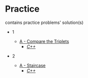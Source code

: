 # Practice

contains practice problems' solution(s)

- 1
  - [A - Compare the Triplets](https://vjudge.net/problem/HackerRank-compare-the-triplets)
    - _[C++](.cpp/001-A.cpp)_

- 2
  - [A - Staircase](https://vjudge.net/problem/HackerRank-staircase)
    - _[C++](.cpp/002-A.cpp)_
